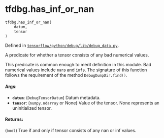 <div itemscope itemtype="http://developers.google.com/ReferenceObject">
<meta itemprop="name" content="tfdbg.has_inf_or_nan" />
<meta itemprop="path" content="Stable" />
</div>

# tfdbg.has_inf_or_nan

``` python
tfdbg.has_inf_or_nan(
    datum,
    tensor
)
```



Defined in [`tensorflow/python/debug/lib/debug_data.py`](https://www.tensorflow.org/code/tensorflow/python/debug/lib/debug_data.py).

A predicate for whether a tensor consists of any bad numerical values.

This predicate is common enough to merit definition in this module.
Bad numerical values include `nan`s and `inf`s.
The signature of this function follows the requirement of the method
`DebugDumpDir.find()`.

#### Args:

* <b>`datum`</b>: (`DebugTensorDatum`) Datum metadata.
* <b>`tensor`</b>: (`numpy.ndarray` or None) Value of the tensor. None represents
    an uninitialized tensor.


#### Returns:

(`bool`) True if and only if tensor consists of any nan or inf values.